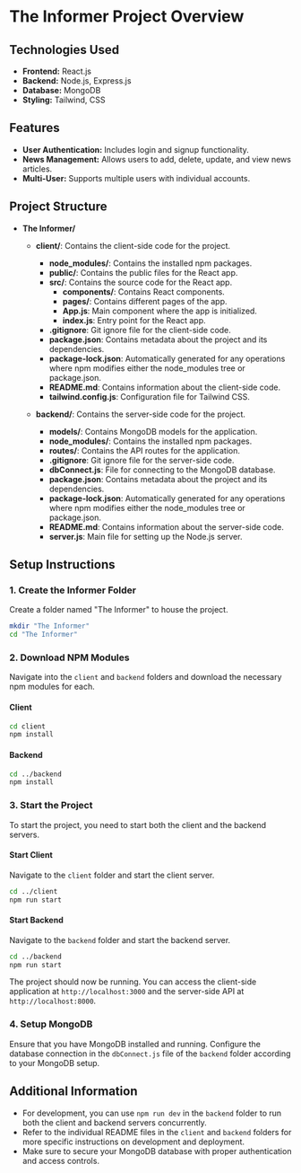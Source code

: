 # The Informer Project Overview

## Technologies Used
- **Frontend:** React.js
- **Backend:** Node.js, Express.js
- **Database:** MongoDB
- **Styling:** Tailwind, CSS

## Features
- **User Authentication:** Includes login and signup functionality.
- **News Management:** Allows users to add, delete, update, and view news articles.
- **Multi-User:** Supports multiple users with individual accounts.

## Project Structure
- **The Informer/**
  - **client/**: Contains the client-side code for the project.
    - **node_modules/**: Contains the installed npm packages.
    - **public/**: Contains the public files for the React app.
    - **src/**: Contains the source code for the React app.
      - **components/**: Contains React components.
      - **pages/**: Contains different pages of the app.
      - **App.js**: Main component where the app is initialized.
      - **index.js**: Entry point for the React app.
    - **.gitignore**: Git ignore file for the client-side code.
    - **package.json**: Contains metadata about the project and its dependencies.
    - **package-lock.json**: Automatically generated for any operations where npm modifies either the node_modules tree or package.json.
    - **README.md**: Contains information about the client-side code.
    - **tailwind.config.js**: Configuration file for Tailwind CSS.

  - **backend/**: Contains the server-side code for the project.
    - **models/**: Contains MongoDB models for the application.
    - **node_modules/**: Contains the installed npm packages.
    - **routes/**: Contains the API routes for the application.
    - **.gitignore**: Git ignore file for the server-side code.
    - **dbConnect.js**: File for connecting to the MongoDB database.
    - **package.json**: Contains metadata about the project and its dependencies.
    - **package-lock.json**: Automatically generated for any operations where npm modifies either the node_modules tree or package.json.
    - **README.md**: Contains information about the server-side code.
    - **server.js**: Main file for setting up the Node.js server.

## Setup Instructions

### 1. Create the Informer Folder
Create a folder named "The Informer" to house the project.

```sh
mkdir "The Informer"
cd "The Informer"
```

### 2. Download NPM Modules
Navigate into the `client` and `backend` folders and download the necessary npm modules for each.

#### Client
```sh
cd client
npm install
```

#### Backend
```sh
cd ../backend
npm install
```

### 3. Start the Project
To start the project, you need to start both the client and the backend servers.

#### Start Client
Navigate to the `client` folder and start the client server.

```sh
cd ../client
npm run start
```

#### Start Backend
Navigate to the `backend` folder and start the backend server.

```sh
cd ../backend
npm run start
```

The project should now be running. You can access the client-side application at `http://localhost:3000` and the server-side API at `http://localhost:8000`.

### 4. Setup MongoDB
Ensure that you have MongoDB installed and running. Configure the database connection in the `dbConnect.js` file of the `backend` folder according to your MongoDB setup.

## Additional Information
- For development, you can use `npm run dev` in the `backend` folder to run both the client and backend servers concurrently.
- Refer to the individual README files in the `client` and `backend` folders for more specific instructions on development and deployment.
- Make sure to secure your MongoDB database with proper authentication and access controls.
